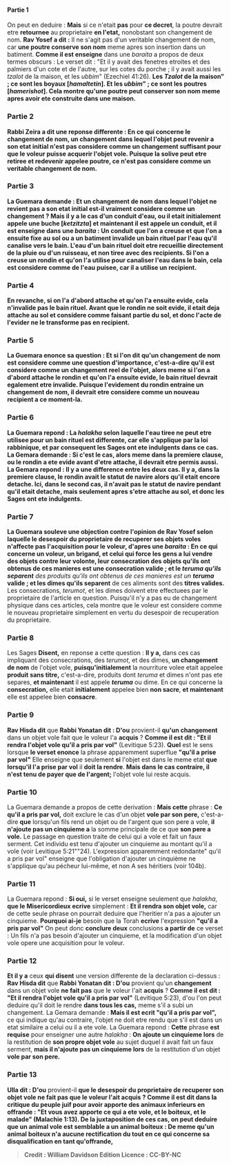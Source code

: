 
#### Partie 1
On peut en deduire : <b>Mais</b> si ce n'etait <b>pas</b> pour <b>ce decret</b>, la poutre devrait etre <b>retournee</b> au proprietaire <b>en l'etat,</b> nonobstant son changement de nom. <b>Rav Yosef a dit :</b> Il ne s'agit pas d'un veritable changement de nom, car <b>une poutre conserve son nom</b> meme apres son insertion dans un batiment. <b>Comme il est enseigne</b> dans une <i>baraita</i> a propos de deux termes obscurs : Le verset dit : "Et il y avait des fenetres etroites et des palmiers d'un cote et de l'autre, sur les cotes du porche ; il y avait aussi les <i>tzalot</i> de la maison, et les <i>ubbim</i>" (Ezechiel 41:26). <b>Les <i>Tzalot</i> de la maison" ; ce sont les boyaux [<i>hamaltetin</i>]. <b>Et les <i>ubbim</i>" ; ce sont les poutres [<i>hamerishot</i>].</b> Cela montre qu'une poutre peut conserver son nom meme apres avoir ete construite dans une maison.

### Partie 2
<b>Rabbi Zeira a dit</b> une reponse differente : En ce qui concerne le <b>changement de nom, un changement</b> dans lequel l'objet <b>peut revenir a son etat initial n'est pas</b> considere comme un <b>changement</b> suffisant pour que le voleur puisse acquerir l'objet vole. Puisque la solive peut etre retiree et redevenir appelee poutre, ce n'est pas considere comme un veritable changement de nom.

### Partie 3
La Guemara demande : <b>Et un changement de nom</b> dans <b>lequel</b> l'objet <b>ne revient pas a son etat initial</b> est-il vraiment considere comme <b>un changement ? Mais il y a</b> le cas d'un <b>conduit d'eau, ou</b> il etait <b>initialement</b> appele <b>une buche [<i>ketzitzta</i>] et maintenant</b> il est appele <b>un conduit, et il est enseigne</b> dans une <i>baraita</i> : <b>Un conduit que l'on a creuse et que l'on a ensuite fixe</b> au sol ou a un batiment <b>invalide un bain rituel</b> par l'eau qu'il canalise vers le bain. L'eau d'un bain rituel doit etre recueillie directement de la pluie ou d'un ruisseau, et non tiree avec des recipients. Si l'on a creuse un rondin et qu'on l'a utilise pour canaliser l'eau dans le bain, cela est considere comme de l'eau puisee, car il a utilise un recipient.

### Partie 4
En revanche, si <b>on l'a d'abord attache</b> <b>et qu'on l'a ensuite evide, cela n'invalide pas le bain rituel.</b> Avant que le rondin ne soit evide, il etait deja attache au sol et considere comme faisant partie du sol, et donc l'acte de l'evider ne le transforme pas en recipient.

### Partie 5
La Guemara enonce sa question : <b>Et si l'on dit qu'un changement de nom est</b> considere comme <b>une question</b> d'importance, c'est-a-dire qu'il est considere comme un changement reel de l'objet, alors <b>meme si l'on a d'abord attache</b> le rondin <b>et qu'on l'a ensuite evide,</b> le bain rituel <b>devrait egalement etre invalide.</b> Puisque l'evidement du rondin entraine un changement de nom, il devrait etre considere comme un nouveau recipient a ce moment-la.

### Partie 6
La Guemara repond : La <i>halakha</i> selon laquelle l'eau <b>tiree</b> ne peut etre utilisee pour un bain rituel <b>est differente, car elle</b> s'applique <b>par la loi rabbinique,</b> et par consequent les Sages ont ete indulgents dans ce cas. La Gemara demande : <b>Si c'est le cas,</b> alors <b>meme dans la premiere clause,</b> ou le rondin a ete evide avant d'etre attache, il devrait etre permis <b>aussi.</b> La Gemara repond : Il y a une difference entre les deux cas. <b>Il y a,</b> dans la premiere clause, le rondin <b>avait le statut de navire alors</b> qu'il etait encore <b>detache. Ici,</b> dans le second cas, il n'avait <b>pas le statut de navire pendant</b> qu'il etait <b>detache,</b> mais seulement apres s'etre attache au sol, et donc les Sages ont ete indulgents.

### Partie 7
La Guemara <b>souleve une objection</b> contre l'opinion de Rav Yosef selon laquelle le desespoir du proprietaire de recuperer ses objets voles n'affecte pas l'acquisition pour le voleur, d'apres une <i>baraita</i> : En ce qui concerne <b>un voleur, un brigand, et celui qui force</b> les gens a lui vendre des objets contre leur volonte, <b>leur consecration</b> des objets qu'ils ont obtenus de ces manieres est une <b>consecration valide ; et le <i>teruma</b> qu'ils separent</b> des produits qu'ils ont obtenus de ces manieres est un <b>teruma</i> valide ; et les dimes qu'ils separent</b> de ces aliments sont des <b>titres valides. </b> Les consecrations, <i>terumot</i>, et les dimes doivent etre effectuees par le proprietaire de l'article en question. Puisqu'il n'y a pas eu de changement physique dans ces articles, cela montre que le voleur est considere comme le nouveau proprietaire simplement en vertu du desespoir de recuperation du proprietaire.

### Partie 8
Les Sages <b>Disent,</b> en reponse a cette question : <b>Il y a,</b> dans ces cas impliquant des consecrations, des <i>terumot</i>, et des dimes, <b>un changement de nom</b> de l'objet vole, <b>puisqu'initialement</b> la nourriture volee etait appelee <b>produit sans titre,</b> c'est-a-dire, produits dont <i>teruma</i> et dimes n'ont pas ete separes, <b>et maintenant</b> il est appele <b><i>teruma</i></b> ou dime. En ce qui concerne la <b>consecration,</b> elle etait <b>initialement</b> appelee bien <b>non sacre</b>, <b>et maintenant</b> elle est appelee bien <b>consacre</b>.

### Partie 9
<b>Rav Hisda dit</b> que <b>Rabbi Yonatan dit : D'ou</b> provient-il <b>qu'un changement</b> dans un objet vole fait que le voleur l'a <b>acquis</b> ? <b>Comme il est dit : "Et il rendra l'objet vole qu'il a pris par vol"</b> (Levitique 5:23). <b>Quel</b> est le sens lorsque <b>le verset enonce</b> la phrase apparemment superflue <b>"qu'il a prise par vol"</b> Elle enseigne que seulement <b>si</b> l'objet est dans le meme etat <b>que lorsqu'il l'a prise par vol</b> il <b>doit la rendre</b>. <b>Mais dans le cas contraire, il n'est tenu de payer que de l'argent;</b> l'objet vole lui reste acquis.

### Partie 10
La Guemara demande a propos de cette derivation : <b>Mais cette</b> phrase : <b>Ce qu'il a pris par vol,</b> doit exclure</b> le cas d'un objet <b>vole par son pere,</b> c'est-a-dire <b>que</b> lorsqu'un fils rend un objet ou de l'argent que son pere a vole, <b>il n'ajoute pas un cinquieme a</b> la somme principale de ce que <b>son pere a vole.</b> Le passage en question traite de celui qui a vole et fait un faux serment. Cet individu est tenu d'ajouter un cinquieme au montant qu'il a vole (voir Levitique 5:21""24). L'expression apparemment redondante" qu'il a pris par vol" enseigne que l'obligation d'ajouter un cinquième ne s'applique qu'au pécheur lui-même, et non A ses héritiers (voir 104b).

### Partie 11
La Guemara repond : <b>Si oui,</b> si le verset enseigne seulement que <i>halakha</i>, <b>que le Misericordieux ecrive</b> simplement : <b>Et il rendra son objet vole,</b> car de cette seule phrase on pourrait deduire que l'heritier n'a pas a ajouter un cinquieme. <b>Pourquoi ai-je</b> besoin que la Torah <b>ecrive</b> l'expression <b>"qu'il a pris par vol"</b> On peut donc <b>conclure deux</b> conclusions <b>a partir de</b> ce verset : Un fils n'a pas besoin d'ajouter un cinquieme, et la modification d'un objet vole opere une acquisition pour le voleur.

### Partie 12
<b>Et il y a</b> ceux <b>qui disent</b> une version differente de la declaration ci-dessus : <b>Rav Hisda dit</b> que <b>Rabbi Yonatan dit : D'ou</b> provient qu'un <b>changement</b> dans un objet vole <b>ne fait pas</b> que le voleur l'ait <b>acquis</b> ? <b>Comme il est dit : "Et il rendra l'objet vole qu'il a pris par vol"</b> (Levitique 5:23), d'ou l'on peut deduire qu'il doit le rendre <b>dans tous les cas,</b> meme s'il a subi un changement. La Gemara demande : <b>Mais il est ecrit "qu'il a pris par vol",</b> ce qui indique qu'au contraire, l'objet ne doit etre rendu que s'il est dans un etat similaire a celui ou il a ete vole. La Guemara repond : <b>Cette</b> phrase <b>est requise</b> pour enseigner une autre <i>halakha</i> : <b>On ajoute un cinquieme lors</b> de la restitution de <b>son propre objet vole</b> au sujet duquel il avait fait un faux serment, <b>mais il n'ajoute pas un cinquieme lors</b> de la restitution d'un objet <b>vole par son pere.</b>

### Partie 13
<b>Ulla dit : D'ou</b> provient-il <b>que le <b>desespoir</b> du proprietaire de recuperer son objet vole <b>ne fait pas</b> que le voleur l'ait <b>acquis</b> ? <b>Comme il est dit</b> dans la critique du peuple juif pour avoir apporte des animaux inferieurs en offrande : <b>"Et vous avez apporte ce qui a ete vole, et le boiteux, et le malade"</b> (Malachie 1:13). De la juxtaposition de ces cas, on peut deduire que <b>un animal vole</b> <b>est semblable a un animal boiteux</b> : <b>De meme qu'un animal boiteux</b> <b>n'a aucune rectification du tout</b> en ce qui concerne sa disqualification en tant qu'offrande,

>Credit : William Davidson Edition
>Licence : CC-BY-NC